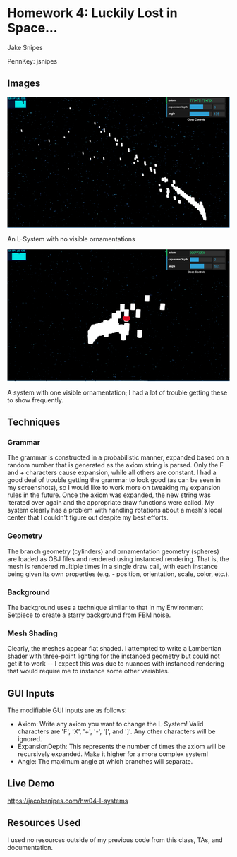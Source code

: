 # Homework 4: Luckily Lost in Space...
Jake Snipes

PennKey: jsnipes

## Images
<img src="img/basic.PNG">

An L-System with no visible ornamentations


<img src="img/ornament.PNG">

A system with one visible ornamentation; I had a lot of trouble getting these to show frequently.

## Techniques
### Grammar
The grammar is constructed in a probabilistic manner, expanded based on a random number that is generated as the axiom string is parsed. Only the F and + characters cause expansion, while all others are constant. I had a good deal of trouble getting the grammar to look good (as can be seen in my screenshots), so I would like to work more on tweaking my expansion rules in the future. Once the axiom was expanded, the new string was iterated over again and the appropriate draw functions were called. My system clearly has a problem with handling rotations about a mesh's local center that I couldn't figure out despite my best efforts.

### Geometry
The branch geometry (cylinders) and ornamentation geometry (spheres) are loaded as OBJ files and rendered using instanced rendering. That is, the mesh is rendered multiple times in a single draw call, with each instance being given its own properties (e.g. - position, orientation, scale, color, etc.).

### Background
The background uses a technique similar to that in my Environment Setpiece to create a starry background from FBM noise.

### Mesh Shading
Clearly, the meshes appear flat shaded. I attempted to write a Lambertian shader with three-point lighting for the instanced geometry but could not get it to work -- I expect this was due to nuances with instanced rendering that would require me to instance some other variables. 

## GUI Inputs
The modifiable GUI inputs are as follows:
- Axiom: Write any axiom you want to change the L-System! Valid characters are 'F', 'X', '+', '-', '[', and ']'. Any other characters will be ignored.
- ExpansionDepth: This represents the number of times the axiom will be recursively expanded. Make it higher for a more complex system!
- Angle: The maximum angle at which branches will separate.

## Live Demo
https://jacobsnipes.com/hw04-l-systems

## Resources Used
I used no resources outside of my previous code from this class, TAs, and documentation.
